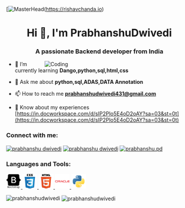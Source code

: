 [![MasterHead](https://1.bp.blogspot.com/-7A4WynwLsMw/XbBpCXG8fHI/AAAAAAAAMt4/uOa1bpLskYgrwGbllhSu2SDj_Mig8SXJQCLcBGAsYHQ/s1600/2000_600px.gif)(https://rishavchanda.io)
<h1 align="center">Hi 👋, I'm PrabhanshuDwivedi</h1>
<h3 align="center">A passionate Backend developer from India</h3>
<img align="right" alt="Coding" width="400" src="https://cdn.dribbble.com/users/1162077/screenshots/3848914/programmer.gif">

- 🌱 I’m currently learning **Dango,python,sql,html,css**

- 💬 Ask me about **python,sql,ADAS,DATA Annotation**

- 📫 How to reach me **prabhanshudwivedi431@gmail.com**

- 📄 Know about my experiences [https://in.docworkspace.com/d/sIP2Plo5E4oD2oAY?sa=03&st=0t](https://in.docworkspace.com/d/sIP2Plo5E4oD2oAY?sa=03&st=0t)

<h3 align="left">Connect with me:</h3>
<p align="left">
<a href="https://linkedin.com/in/prabhanshu dwivedi" target="blank"><img align="center" src="https://raw.githubusercontent.com/rahuldkjain/github-profile-readme-generator/master/src/images/icons/Social/linked-in-alt.svg" alt="prabhanshu dwivedi" height="30" width="40" /></a>
<a href="https://fb.com/prabhanshu dwivedi" target="blank"><img align="center" src="https://raw.githubusercontent.com/rahuldkjain/github-profile-readme-generator/master/src/images/icons/Social/facebook.svg" alt="prabhanshu dwivedi" height="30" width="40" /></a>
<a href="https://instagram.com/prabhanshu.pd" target="blank"><img align="center" src="https://raw.githubusercontent.com/rahuldkjain/github-profile-readme-generator/master/src/images/icons/Social/instagram.svg" alt="prabhanshu.pd" height="30" width="40" /></a>
</p>

<h3 align="left">Languages and Tools:</h3>
<p align="left"> <a href="https://getbootstrap.com" target="_blank" rel="noreferrer"> <img src="https://raw.githubusercontent.com/devicons/devicon/master/icons/bootstrap/bootstrap-plain-wordmark.svg" alt="bootstrap" width="40" height="40"/> </a> <a href="https://www.w3schools.com/css/" target="_blank" rel="noreferrer"> <img src="https://raw.githubusercontent.com/devicons/devicon/master/icons/css3/css3-original-wordmark.svg" alt="css3" width="40" height="40"/> </a> <a href="https://www.w3.org/html/" target="_blank" rel="noreferrer"> <img src="https://raw.githubusercontent.com/devicons/devicon/master/icons/html5/html5-original-wordmark.svg" alt="html5" width="40" height="40"/> </a> <a href="https://www.oracle.com/" target="_blank" rel="noreferrer"> <img src="https://raw.githubusercontent.com/devicons/devicon/master/icons/oracle/oracle-original.svg" alt="oracle" width="40" height="40"/> </a> <a href="https://www.python.org" target="_blank" rel="noreferrer"> <img src="https://raw.githubusercontent.com/devicons/devicon/master/icons/python/python-original.svg" alt="python" width="40" height="40"/> </a> </p>

<p><img align="left" src="https://github-readme-stats.vercel.app/api/top-langs?username=prabhanshudwivedi&show_icons=true&locale=en&layout=compact" alt="prabhanshudwivedi" /></p>

<p>&nbsp;<img align="center" src="https://github-readme-stats.vercel.app/api?username=prabhanshudwivedi&show_icons=true&locale=en" alt="prabhanshudwivedi" /></p>
